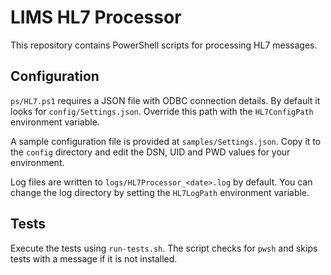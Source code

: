 # LIMS HL7 Processor

This repository contains PowerShell scripts for processing HL7 messages.

## Configuration

`ps/HL7.ps1` requires a JSON file with ODBC connection details. By default it
looks for `config/Settings.json`. Override this path with the `HL7ConfigPath`
environment variable.

A sample configuration file is provided at `samples/Settings.json`. Copy it to
the `config` directory and edit the DSN, UID and PWD values for your
environment.

Log files are written to `logs/HL7Processor_<date>.log` by default. You can
change the log directory by setting the `HL7LogPath` environment variable.

## Tests

Execute the tests using `run-tests.sh`. The script checks for `pwsh` and skips
tests with a message if it is not installed.
